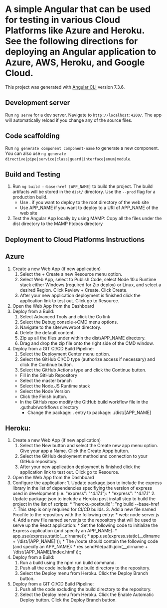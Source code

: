 # A simple Angular that can be used for testing in various Cloud Platforms like Azure and Heroku. See the following directions for deploying an Angular application to Azure, AWS, Heroku, and Google Cloud.
This project was generated with [Angular CLI](https://github.com/angular/angular-cli) version 7.3.6.

## Development server
Run `ng serve` for a dev server. Navigate to `http://localhost:4200/`. The app will automatically reload if you change any of the source files.

## Code scaffolding
Run `ng generate component component-name` to generate a new component. You can also use `ng generate directive|pipe|service|class|guard|interface|enum|module`.

## Build and Testing
1. Run `ng build --base-href [APP_NAME]` to build the project. The build artifacts will be stored in the `dist/` directory. Use the `--prod` flag for a production build.
    * Use . if you want to deploy to the root directory of the web site
    * Use APP_NAME if you want to deploy to a URI of APP_NAME of the web site
2. Test the Angular App locally by using MAMP: Copy all the files under the dist directory to the MAMP htdocs directory

## Deployment to Cloud Platforms Instructions
## Azure
1. Create a new Web App (if new application)
    1. Select the + Create a new Resource menu option.
    2. Select Web App, select to Publish Code, select Node 10.x Runtime stack either Windows (required for Zip deploy) or Linux, and select a desired Region. Click Review + Create. Click Create.
    3. After your new application deployment is finished click the application link to test out. Click go to Resource.
2. Open the Web App from the Dashboard
3. Deploy from a Build:
    1. Select Advanced Tools and click the Go link
    2. Select the Debug console->CMD menu options.
    3. Navigate to the site/wwwroot directory.
    4. Delete the default content.
    5. Zip up all the files under within the dist\APP_NAME directory. 
    6. Drag and drop the zip file onto the right side of the CMD window.		 
4. Deploy from a GIT CI/CD Build Pipeline:
    1. Select the Deployment Center menu option.
    2. Select the GitHub CI/CD type (authorize access if necessary) and click the Continue button.
    3. Select the GitHub Actions type and click the Continue button.
      * Fill in the GitHub Repository
      * Select the master branch
      * Select the Node.JS Runtime stack
      * Select the Node Version
      * Click the Finish button.
      * In the GitHub repo modify the GitHub build workflow file in the .guthub/workflows directory
        * Change the package: . entry to package: ./dist/[APP_NAME]

## Heroku:
1. Create a new Web App (if new application)
    1. Select the New button and select the Create new app menu option. Give your app a Name. Click the Create Appp button.
    2. Select the GitHub deployment method and connection to your GitHub repository.
    3. After your new application deployment is finished click the application link to test out. Click go to Resource.
2. Open the Web App from the Dashboard
3. Configure the application:
				1. Update package.json to include the express library in the list of dependencies specifiying the version of express used in development (i.e. "express": "^4.17.1"):
					* "express": "^4.17.1"
				2. Update package.json to include a Heroku post install step to build the project in the list of scripts: 
					* "heroku-postbuild": "ng build --base-href .". This step is only required for CI/CD builds.
				3. Add a new file named Procfile to the repository with the following entry:
					* web: node server.js
				4. Add a new file named server.js to the repository that will be used to serve up the React application:
					* Set the following code to initialize the Express application (and specify an APP_NAME):
					  * app.use(express.static(__dirname));
						* app.use(express.static(__dirname + '/dist/[APP_NAME]'));
					* The /route should contain the following code (and specify an APP_NAME):
						* res.sendFile(path.join(__dirname + '/dist/[APP_NAME]/index.html'));;  
4. Deploy from a Build:
    1. Run a build using the npm run build command.
    2. Push all the code including the build directory to the repository.
    3. Select the Deploy menu from Heroku. Click the Deploy Branch button.
5. Deploy from a GIT CI/CD Build Pipeline:
    1. Push all the code excluding the build directory to the repository.
    2. Select the Deploy menu from Heroku. Click the Enable Automatic Deploy button. Click the Deploy Branch button.
	
